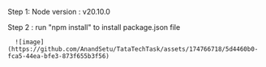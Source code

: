 Step 1: Node version : v20.10.0

Step 2 : run "npm install" to install package.json file

      ![image](https://github.com/AnandSetu/TataTechTask/assets/174766718/5d4460b0-fca5-44ea-bfe3-873f655b3f56)
